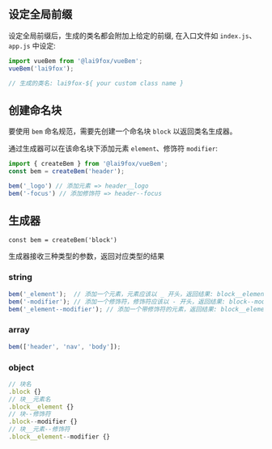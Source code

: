 ## 设定全局前缀

设定全局前缀后，生成的类名都会附加上给定的前缀, 在入口文件如 `index.js`、`app.js` 中设定:
```js
import vueBem from '@lai9fox/vueBem';
vueBem('lai9fox');

// 生成的类名: lai9fox-${ your custom class name }
```
## 创建命名块

要使用 `bem` 命名规范，需要先创建一个命名块 `block` 以返回类名生成器。

通过生成器可以在该命名块下添加元素 `element`、修饰符 `modifier`:

```js
import { createBem } from '@lai9fox/vueBem';
const bem = createBem('header');

bem('_logo') // 添加元素 => header__logo
bem('-focus') // 添加修饰符 => header--focus
```

## 生成器

`const bem = createBem('block')`

生成器接收三种类型的参数，返回对应类型的结果

### **string**
```js
bem('_element');  // 添加一个元素，元素应该以 _ 开头，返回结果: block__element
bem('-modifier'); // 添加一个修饰符，修饰符应该以 - 开头，返回结果: block--modifier
bem('_element--modifier'); // 添加一个带修饰符的元素，返回结果: block__element--modifier
```

### **array**

```js
bem(['header', 'nav', 'body']);
```

### **object**



```js
// 块名
.block {}
// 块__元素名
.block__element {}
// 块--修饰符
.block--modifier {}
// 块__元素--修饰符
.block__element--modifier {}
```